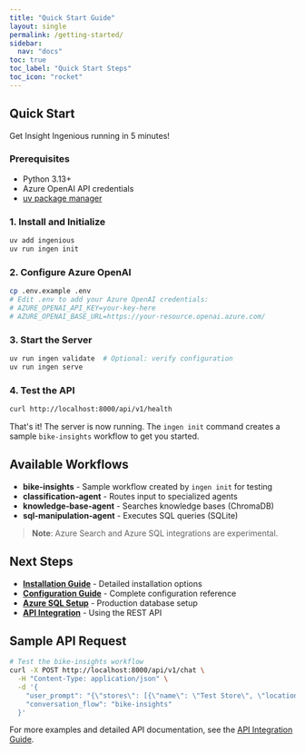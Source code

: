 ```yaml
---
title: "Quick Start Guide"
layout: single
permalink: /getting-started/
sidebar:
  nav: "docs"
toc: true
toc_label: "Quick Start Steps"
toc_icon: "rocket"
---
```


## Quick Start

Get Insight Ingenious running in 5 minutes!

### Prerequisites
- Python 3.13+
- Azure OpenAI API credentials
- [uv package manager](https://docs.astral.sh/uv/)

### 1. Install and Initialize
```bash
uv add ingenious
uv run ingen init
```

### 2. Configure Azure OpenAI
```bash
cp .env.example .env
# Edit .env to add your Azure OpenAI credentials:
# AZURE_OPENAI_API_KEY=your-key-here
# AZURE_OPENAI_BASE_URL=https://your-resource.openai.azure.com/
```

### 3. Start the Server
```bash
uv run ingen validate  # Optional: verify configuration
uv run ingen serve
```

### 4. Test the API
```bash
curl http://localhost:8000/api/v1/health
```

That's it! The server is now running. The `ingen init` command creates a sample `bike-insights` workflow to get you started.

## Available Workflows

- **bike-insights** - Sample workflow created by `ingen init` for testing
- **classification-agent** - Routes input to specialized agents
- **knowledge-base-agent** - Searches knowledge bases (ChromaDB)
- **sql-manipulation-agent** - Executes SQL queries (SQLite)

> **Note**: Azure Search and Azure SQL integrations are experimental.

## Next Steps

- **[Installation Guide](./installation.md)** - Detailed installation options
- **[Configuration Guide](./configuration.md)** - Complete configuration reference
- **[Azure SQL Setup](../guides/sql-agent-setup.md)** - Production database setup
- **[API Integration](../guides/api-integration.md)** - Using the REST API

## Sample API Request

```bash
# Test the bike-insights workflow
curl -X POST http://localhost:8000/api/v1/chat \
  -H "Content-Type: application/json" \
  -d '{
    "user_prompt": "{\"stores\": [{\"name\": \"Test Store\", \"location\": \"NSW\", \"bike_sales\": [{\"product_code\": \"B-001\", \"quantity_sold\": 1, \"sale_date\": \"2024-01-15\", \"year\": 2024, \"month\": \"January\", \"customer_review\": {\"rating\": 5.0, \"comment\": \"Great bike!\"}}]}]}",
    "conversation_flow": "bike-insights"
  }'
```

For more examples and detailed API documentation, see the [API Integration Guide](../guides/api-integration.md).
